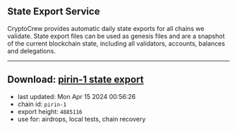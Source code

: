 ## State Export Service
CryptoCrew provides automatic daily state exports for all chains we validate. State export files can be used as genesis files and are a snapshot of the current blockchain state, including all validators, accounts, balances and delegations.

---
**Download: [pirin-1 state export](https://dl-eu2.ccvalidators.com/SERVICE/nolus/pirin-1_export_4885116.json)**
---

- last updated: Mon Apr 15 2024 00:56:26
- chain id: `pirin-1`
- export height: `4885116`
- use for: airdrops, local tests, chain recovery
